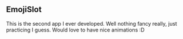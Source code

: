 ## EmojiSlot

This is the second app I ever developed. Well nothing fancy really, just practicing I guess. Would love to have nice animations :D 
